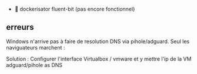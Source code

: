- 🔲 dockerisator fluent-bit (pas encore fonctionnel)


## erreurs 

Windows n'arrive pas à faire de resolution DNS via pihole/adguard. Seul les naviguateurs marchent :

Solution : Configurer l'interface Virtualbox / vmware et y mettre l'ip de la VM adguard/pihole as DNS
